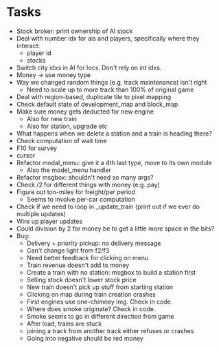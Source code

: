 # Tasks
- Stock broker: print ownership of AI stock
- Deal with number idx for ais and players, specifically where they interact:
  - player id
  - stocks
- Switch city idxs in AI for locs. Don't rely on int idxs.
- Money -> use money type
- Way we changed random things (e.g. track maintenance) isn't right
  - Need to scale up to more track than 100% of original game
- Deal with region-based, duplicate tile to pixel mapping
- Check default state of development_map and block_map
- Make sure money gets deducted for new engine
  - Also for new train
  - Also for station, upgrade etc
- What happens when we delete a station and a train is heading there?
- Check computation of wait time
- F10 for survey
- cursor
- Refactor modal_menu: give it a 4th last type, move to its own module
  - Also the model_menu handler
- Refactor msgbox: shouldn't need so many args?
- Check /2 for different things with money (e.g. pay)
- Figure out ton-miles for freight/per period
  - Seems to involve per-car computation
- Check if we need to loop in _update_train (print out if we ever do multiple updates)
- Wire up player updates
- Could division by 2 for money be to get a little more space in the bits?
- Bug:
  - Delivery + priority pickup: no delivery message
  - Can't change light from f2/f3
  - Need better feedback for clicking on menu
  - Train revenue doesn't add to money
  - Create a train with no station: msgbox to build a station first
  - Selling stock doesn't lower stock price
  - New train doesn't pick up stuff from starting station
  - Clicking on map during train creation crashes
  - First engines use one-chimney img. Check in code.
  - Where does smoke originate? Check in code.
  - Smoke seems to go in different direction from game
  - After load, trains are stuck
  - joining a track from another track either refuses or crashes
  - Going into negative should be red money
